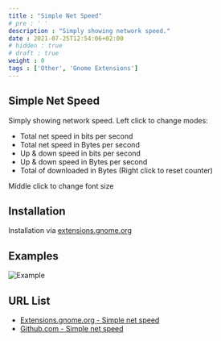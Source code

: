 ```yaml
---
title : "Simple Net Speed"
# pre : ' '
description : "Simply showing network speed."
date : 2021-07-25T12:54:06+02:00
# hidden : true
# draft : true
weight : 0
tags : ['Other', 'Gnome Extensions']
---
```


## Simple Net Speed

Simply showing network speed. Left click to change modes:

- Total net speed in bits per second
- Total net speed in Bytes per second
- Up & down speed in bits per second
- Up & down speed in Bytes per second
- Total of downloaded in Bytes (Right click to reset counter)

Middle click to change font size

## Installation

Installation via [extensions.gnome.org](https://extensions.gnome.org/extension/1085/simple-net-speed/)

## Examples

![Example](images/example.png)

## URL List

- [Extensions.gnome.org - Simple net speed](https://extensions.gnome.org/extension/1085/simple-net-speed/)
- [Github.com - Simple net speed](https://github.com/biji/simplenetspeed)
